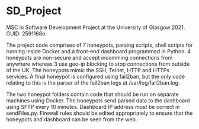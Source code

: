 # SD_Project
MSC in Software Development Project at the University of Glasgow 2021. 
GUID: 2591168o

The project code comprises of 7 honeypots, parsing scripts, shell scripts for running inside Docker and a front-end dashboard programmed in Python. 4 honeypots are non-secure and accept incomming connections from anywhere whereas 3 use geo-ip blocking to stop connections from outside of the UK. The honeypots mimic the SSH, Telnet, HTTP and HTTPs services. A final honeypot is configured using fail2ban, but the only code relating to this is the parser of the fail2ban logs at /var/log/fail2ban.log.

The two honeypot folders contain code that should be run on separate machines using Docker. The honeypots send parsed data to the dashboard using SFTP every 10 minutes. Dashboard IP address must be correct in sendFiles.py. Firewall rules should be edited appropriately to ensure that the honeypots and dashboard can be seen from the web.
